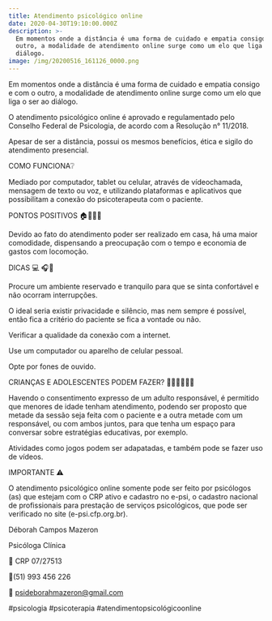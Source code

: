 ```yaml
---
title: Atendimento psicológico online
date: 2020-04-30T19:10:00.000Z
description: >-
  Em momentos onde a distância é uma forma de cuidado e empatia consigo e com o
  outro, a modalidade de atendimento online surge como um elo que liga o ser ao
  diálogo.
image: /img/20200516_161126_0000.png
---
```

Em momentos onde a distância é uma forma de cuidado e empatia consigo e com o outro, a modalidade de atendimento online surge como um elo que liga o ser ao diálogo.

O atendimento psicológico online é aprovado e regulamentado pelo Conselho Federal de Psicologia, de acordo com a Resolução n° 11/2018.

Apesar de ser a distância, possui os mesmos benefícios, ética e sigilo do atendimento presencial.

COMO FUNCIONA❔

Mediado por computador, tablet ou celular, através de vídeochamada, mensagem de texto ou voz, e utilizando plataformas e aplicativos que possibilitam a conexão do psicoterapeuta com o paciente.

PONTOS POSITIVOS 🏠👩🏻⏰⠀⠀⠀⠀⠀⠀⠀⠀

Devido ao fato do atendimento poder ser realizado em casa, há uma maior comodidade, dispensando a preocupação com o tempo e economia de gastos com locomoção.

DICAS 💻 🎧📱⠀⠀⠀⠀⠀ ⠀⠀⠀⠀⠀⠀⠀⠀⠀

Procure um ambiente reservado e tranquilo para que se sinta confortável e não ocorram interrupções.⠀⠀⠀⠀⠀

O ideal seria existir privacidade e silêncio, mas nem sempre é possível, então fica a critério do paciente se fica a vontade ou não.⠀⠀⠀⠀

Verificar a qualidade da conexão com a internet.⠀⠀⠀⠀

Use um computador ou aparelho de celular pessoal.

Opte por fones de ouvido.⠀⠀⠀⠀⠀⠀⠀⠀⠀⠀⠀⠀⠀⠀⠀⠀⠀⠀⠀

CRIANÇAS E ADOLESCENTES PODEM FAZER? 🧒🏼👨‍👦👧🏽⠀⠀⠀⠀⠀

Havendo o consentimento expresso de um adulto responsável, é permitido que menores de idade tenham atendimento, podendo ser proposto que metade da sessão seja feita com o paciente e a outra metade com um responsável, ou com ambos juntos, para que tenha um espaço para conversar sobre estratégias educativas, por exemplo.⠀⠀⠀⠀⠀

Atividades como jogos podem ser adapatadas, e também pode se fazer uso de vídeos.

IMPORTANTE ⚠️⠀⠀⠀⠀⠀⠀⠀⠀⠀⠀⠀⠀⠀⠀⠀⠀⠀⠀⠀⠀

O atendimento psicológico online somente pode ser feito por psicólogos (as) que estejam com o CRP ativo e cadastro no e-psi, o cadastro nacional de profissionais para prestação de serviços psicológicos, que pode ser verificado no site (e-psi.cfp.org.br).⠀⠀⠀⠀⠀

Déborah Campos Mazeron

Psicóloga Clínica

💬 CRP 07/27513

📱(51) 993 456 226

📧 psideborahmazeron@gmail.com

\#psicologia #psicoterapia #atendimentopsicológicoonline
